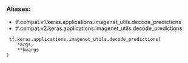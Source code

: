 ### Aliases:
- tf.compat.v1.keras.applications.imagenet_utils.decode_predictions
- tf.compat.v2.keras.applications.imagenet_utils.decode_predictions

```
 tf.keras.applications.imagenet_utils.decode_predictions(
    *args,
    **kwargs
)
```
